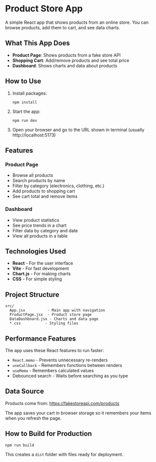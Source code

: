 # Product Store App

A simple React app that shows products from an online store. You can browse products, add them to cart, and see data charts.

## What This App Does

- **Product Page**: Shows products from a fake store API
- **Shopping Cart**: Add/remove products and see total price
- **Dashboard**: Shows charts and data about products

## How to Use

1. Install packages:
   ```
   npm install
   ```

2. Start the app:
   ```
   npm run dev
   ```

3. Open your browser and go to the URL shown in terminal (usually http://localhost:5173)

## Features

### Product Page
- Browse all products
- Search products by name
- Filter by category (electronics, clothing, etc.)
- Add products to shopping cart
- See cart total and remove items

### Dashboard
- View product statistics
- See price trends in a chart
- Filter data by category and date
- View all products in a table

## Technologies Used

- **React** - For the user interface
- **Vite** - For fast development
- **Chart.js** - For making charts
- **CSS** - For simple styling

## Project Structure

```
src/
  App.jsx          - Main app with navigation
  ProductPage.jsx  - Product store page
  DataDashboard.jsx - Charts and data page
  *.css           - Styling files
```

## Performance Features

The app uses these React features to run faster:
- `React.memo` - Prevents unnecessary re-renders
- `useCallback` - Remembers functions between renders
- `useMemo` - Remembers calculated values
- Debounced search - Waits before searching as you type

## Data Source

Products come from: https://fakestoreapi.com/products

The app saves your cart in browser storage so it remembers your items when you refresh the page.

## How to Build for Production

```
npm run build
```

This creates a `dist` folder with files ready for deployment.
